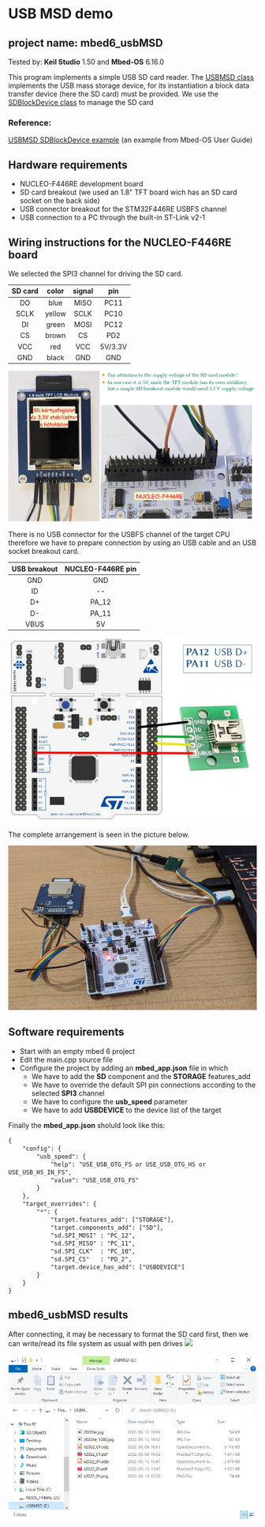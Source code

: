 # USB MSD demo
## project name: mbed6_usbMSD
Tested by: **Keil Studio** 1.50 and **Mbed-OS** 6.16.0

This program implements a simple USB SD card reader.
The [USBMSD class](https://os.mbed.com/docs/mbed-os/v6.15/apis/usbmsd.html) implements the USB mass storage device, 
for its instantiation a block data transfer device (here the SD card) must be provided.
We use the [SDBlockDevice class](https://os.mbed.com/docs/mbed-os/v6.15/apis/sdblockdevice.html) to manage the SD card

### Reference:
[USBMSD SDBlockDevice example](https://os.mbed.com/docs/mbed-os/v6.15/apis/usbmsd.html) (an example from Mbed-OS User Guide)

## Hardware requirements
* NUCLEO-F446RE development board
* SD card breakout (we used an 1.8" TFT board wich has an SD card socket on the back side)
* USB connector breakout for the STM32F446RE USBFS channel
* USB connection to a PC through the built-in ST-Link v2-1

## Wiring instructions for the NUCLEO-F446RE board

We selected the SPI3 channel for driving the SD card. 

| SD card | color | signal |pin   |
|:-------:|:----: |:-----:|:-------:|
|  DO    | blue   | MISO  | PC11    |
|  SCLK  | yellow | SCLK  | PC10    |
|  DI    | green  | MOSI  | PC12    |
|  CS    | brown  | CS    | PD2     |
|  VCC   | red    | VCC   | 5V/3.3V |
|  GND   | black  | GND   | GND     |

![](./images/SD_wiring.png)


There is no USB connector for the USBFS channel of the target CPU therefore we have to prepare connection
by using an USB cable and an USB socket breakout card.

| USB breakout  | NUCLEO-F446RE pin   |
|:-------:|:-----: |
|  GND    |GND     | 
|  ID     | --     | 
|  D+     | PA_12  |
|  D-     | PA_11  | 
|  VBUS   | 5V     | 


![](./images/USB_wiring.jpg)

The complete arrangement is seen in the picture below.

![](./images/USBMSD_arrangement.jpg)

## Software requirements
* Start with an empty mbed 6 project
* Edit the main.cpp source file
* Configure the project by adding an **mbed_app.json** file in which
    * We have to add the **SD** component and the **STORAGE** features_add
    * We have to override the default SPI pin connections according to the selected **SPI3** channel
    * We have to configure the **usb_speed** parameter
    * We have to add **USBDEVICE** to the device list of the target

Finally the **mbed_app.json** sholuld look like this: 

```
{
    "config": {
        "usb_speed": {
            "help": "USE_USB_OTG_FS or USE_USB_OTG_HS or USE_USB_HS_IN_FS",
            "value": "USE_USB_OTG_FS"
        }
    },    
    "target_overrides": {
        "*": {       
            "target.features_add": ["STORAGE"],
            "target.components_add": ["SD"],            
            "sd.SPI_MOSI" : "PC_12",
            "sd.SPI_MISO" : "PC_11",
            "sd.SPI_CLK"  : "PC_10",
            "sd.SPI_CS"   : "PD_2",
            "target.device_has_add": ["USBDEVICE"]     
        }
    }
}
```
## mbed6_usbMSD results
After connecting, it may be necessary to format the SD card first, 
then we can write/read its file system as usual with pen drives
![](./images/USBbMSD_properties.png)

![](./images/USBMSD_files.png)

